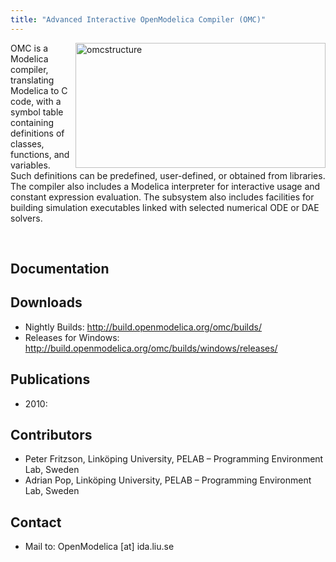 ```yaml
---
title: "Advanced Interactive OpenModelica Compiler (OMC)"
---
```

<p><a href="/images/M_images/omstructure.png" target="_blank"><img title="omcstructure" src="/images/M_images/omstructure.png" alt="omcstructure" width="400" height="200" align="right" border="0" /></a></p>
<p>OMC is a Modelica compiler, translating Modelica to C code, with a symbol table containing definitions of classes, functions, and variables. Such definitions can be predefined, user-defined, or obtained from libraries. The compiler also includes a Modelica interpreter for interactive usage and constant expression evaluation. The subsystem also includes facilities for building simulation executables linked with selected numerical ODE or DAE solvers.</p>
<p>&nbsp;</p>
<h2>Documentation</h2>
<h2>Downloads</h2>
<ul>
<li>Nightly Builds: <a title="Nightly Builds" href="http://build.openmodelica.org/omc/builds/" target="_blank">http://build.openmodelica.org/omc/builds/</a></li>
<li>Releases for Windows: <a title="Lastest Releases" href="http://build.openmodelica.org/omc/builds/windows/releases/" target="_blank">http://build.openmodelica.org/omc/builds/windows/releases/</a></li>
</ul>
<h2>Publications</h2>
<ul>
<li>2010:</li>
</ul>
<h2>Contributors</h2>
<ul>
<li>Peter Fritzson, Linköping University, PELAB – Programming Environment Lab, Sweden</li>
<li>Adrian Pop, Linköping University, PELAB – Programming Environment Lab, Sweden</li>
</ul>
<h2>Contact</h2>
<ul>
<li>Mail to: OpenModelica [at] ida.liu.se</li>
</ul>
